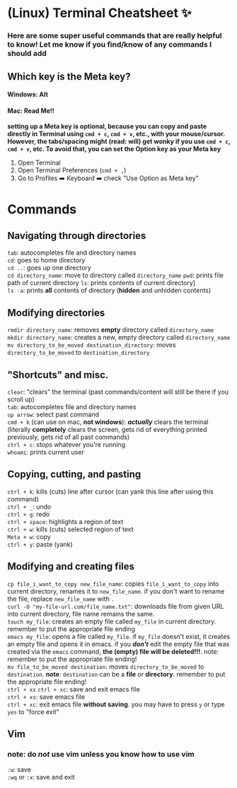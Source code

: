 # (Linux) Terminal Cheatsheet :sparkles:

### Here are some super useful commands that are **really** helpful to know! Let me know if you find/know of any commands I should add

## Which key is the Meta key?
#### Windows: Alt
#### Mac: **Read Me!!**
**setting up a Meta key is optional, because you can copy and paste directly in Terminal using `cmd + c`, `cmd + v`, etc., with your mouse/cursor. However, the tabs/spacing might (read: will) get wonky if you use `cmd + c`, `cmd + v`, etc. To avoid that, you can set the Option key as your Meta key**
1. Open Terminal
2. Open Terminal Preferences (` cmd + , `)
3. Go to Profiles :arrow_right: Keyboard :arrow_right: check "Use Option as Meta key"

# Commands

## Navigating through directories
`tab`: autocompletes file and directory names  
`cd`: goes to home directory   
`cd ..`: goes up one directory   
`cd directory_name`: move to directory called `directory_name`
`pwd`: prints file path of current directory 
`ls`: prints contents of current directory]   
`ls -a`: prints **all** contents of directory (**hidden** and unhidden contents) 

## Modifying directories
`rmdir directory_name`: removes **empty** directory called `directory_name`   
`mkdir directory_name`: creates a new, empty directory called `directory_name`  
`mv directory_to_be_moved destination_directory`: moves `directory_to_be_moved` to `destination_directory`  

## "Shortcuts" and misc.
`clear`: "clears" the terminal (past commands/content will still be there if you scroll up)  
`tab`: autocompletes file and directory names  
`up arrow`: select past command  
`cmd + k` (can use on mac, **not windows**): ***actually*** clears the terminal (literally **completely** clears the screen, gets rid of everything printed previously, gets rid of all past commands)  
`ctrl + c`: stops whatever you're running  
`whoami`: prints current user

## Copying, cutting, and pasting
`ctrl + k`: kills (cuts) line after cursor (can yank this line after using this command)   
`ctrl + _`: undo   
`ctrl + g`: redo   
`ctrl + space`: highlights a region of text   
`ctrl + w`: kills (cuts) selected region of text   
`Meta + w`: copy   
`ctrl + y`: paste (yank)   

## Modifying and creating files
`cp file_i_want_to_copy new_file_name`: copies `file_i_want_to_copy` into current directory, renames it to `new_file_name`. if you don't want to rename the file, replace `new_file_name` with `.`  
`curl -O "my-file-url.com/file_name.txt"`: downloads file from given URL into current directory, file name remains the same.  
`touch my_file`: creates an empty file called `my_file` in current directory. remember to put the appropriate file ending  
`emacs my_file`: opens a file called `my_file`. if `my_file` doesn't exist, it creates an empty file and opens it in emacs. if you **_don't_** edit the empty file that was created via the `emacs` command, **the (empty) file will be deleted!!!**. note: remember to put the appropriate file ending!  
`mv file_to_be_moved destination`: moves `directory_to_be_moved` to `destination`. **note**: `destination` can be a **file** *or* **directory**. remember to put the appropriate file ending!   
`ctrl + xs` `ctrl + xc`: save and exit emacs file  
`ctrl + xs`: save emacs file  
`ctrl + xc`: exit emacs file **without saving**. you may have to press `y` or type `yes` to "force exit"   

## Vim
### note: do _**not**_ use vim unless you know how to use vim  
`:w`: save  
`:wq` or `:x`: save and exit

